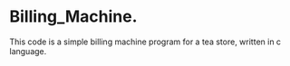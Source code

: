 # Billing_Machine.
This code is a simple billing machine program for a tea store, written in c language.
